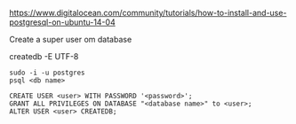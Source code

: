 https://www.digitalocean.com/community/tutorials/how-to-install-and-use-postgresql-on-ubuntu-14-04

Create a super user om database

createdb -E UTF-8 <db name>

```
sudo -i -u postgres
psql <db name>

CREATE USER <user> WITH PASSWORD '<password>';
GRANT ALL PRIVILEGES ON DATABASE "<database name>" to <user>;
ALTER USER <user> CREATEDB;
```
